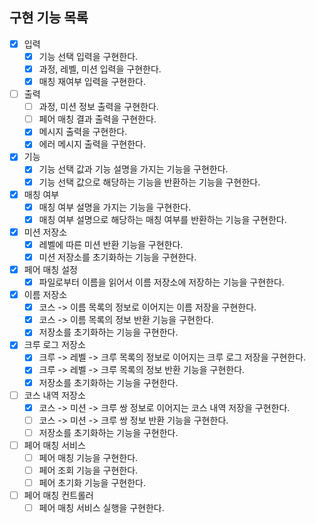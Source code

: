 ## 구현 기능 목록

- [x] 입력
    - [x] 기능 선택 입력을 구현한다.
    - [x] 과정, 레벨, 미션 입력을 구현한다.
    - [x] 매칭 재여부 입력을 구현한다.
- [ ] 출력
    - [ ] 과정, 미션 정보 출력을 구현한다.
    - [ ] 페어 매칭 결과 출력을 구현한다.
    - [x] 메시지 출력을 구현한다.
    - [x] 에러 메시지 출력을 구현한다.
- [x] 기능
    - [x] 기능 선택 값과 기능 설명을 가지는 기능을 구현한다.
    - [x] 기능 선택 값으로 해당하는 기능을 반환하는 기능을 구현한다.
- [x] 매칭 여부
    - [x] 매칭 여부 설명을 가지는 기능을 구현한다.
    - [x] 매칭 여부 설명으로 해당하는 매칭 여부를 반환하는 기능을 구현한다.
- [x] 미션 저장소
    - [x] 레벨에 따른 미션 반환 기능을 구현한다.
    - [x] 미션 저장소를 초기화하는 기능을 구현한다.
- [x] 페어 매칭 설정
    - [x] 파일로부터 이름을 읽어서 이름 저장소에 저장하는 기능을 구현한다.
- [x] 이름 저장소
    - [x] 코스 -> 이름 목록의 정보로 이어지는 이름 저장을 구현한다.
    - [x] 코스 -> 이름 목록의 정보 반환 기능을 구현한다.
    - [x] 저장소를 초기화하는 기능을 구현한다.
- [x] 크루 로그 저장소
    - [x] 크루 -> 레벨 -> 크루 목록의 정보로 이어지는 크루 로그 저장을 구현한다.
    - [x] 크루 -> 레벨 -> 크루 목록의 정보 반환 기능을 구현한다.
    - [x] 저장소를 초기화하는 기능을 구현한다.
- [ ] 코스 내역 저장소
    - [x] 코스 -> 미션 -> 크루 쌍 정보로 이어지는 코스 내역 저장을 구현한다.
    - [ ] 코스 -> 미션 -> 크루 쌍 정보 반환 기능을 구현한다.
    - [ ] 저장소를 초기화하는 기능을 구현한다.
- [ ] 페어 매칭 서비스
    - [ ] 페어 매칭 기능을 구현한다.
    - [ ] 페어 조회 기능을 구현한다.
    - [ ] 페어 초기화 기능을 구현한다.
- [ ] 페어 매칭 컨트롤러
    - [ ] 페어 매칭 서비스 실행을 구현한다.